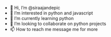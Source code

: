 - 👋 Hi, I’m @siraajandepic
- 👀 I’m interested in python and javascript
- 🌱 I’m currently learning python
- 💞️ I’m looking to collaborate on python projects
- 📫 How to reach me message me for more


<!---
siraajandepic/siraajandepic is a ✨ special ✨ repository because its `README.md` (this file) appears on your GitHub profile.
You can click the Preview link to take a look at your changes.
--->
